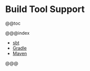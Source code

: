 # Build Tool Support

@@toc

@@@index
 
 * [sbt](sbt.md)
 * [Gradle](gradle.md)
 * [Maven](maven.md)

@@@